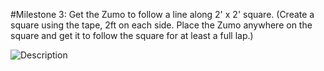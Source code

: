 #Milestone 3: Get the Zumo to follow a line along 2' x 2' square. (Create a square using the tape, 2ft on each side. Place the Zumo anywhere on the square and get it to follow the square for at least a full lap.)

![Description](Link)